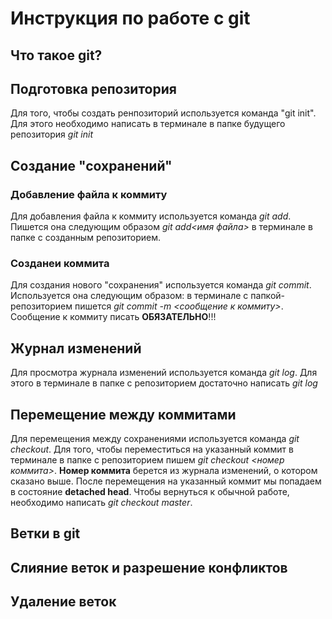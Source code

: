 # Инструкция по работе с git

## Что такое git?

## Подготовка репозитория
Для того, чтобы создать ренпозиторий используется команда "git init". Для этого необходимо написать в терминале в папке будущего репозитория *git init*

## Создание "сохранений"

### Добавление файла к коммиту

Для добавления файла к коммиту используется команда *git add*. Пишется она следующим образом *git add<имя файла>* в терминале в папке с созданным репозиторием.

### Созданеи коммита

Для создания нового "сохранения" используется команда *git commit*. Используется она следующим образом: в терминале с папкой-репозиторием  пишется *git commit -m <сообщение к коммиту>*. Сообщение к коммиту писать **ОБЯЗАТЕЛЬНО**!!! 

## Журнал изменений
Для просмотра журнала изменений используется команда *git log*. Для этого в терминале в папке с репозиторием достаточно написать *git log*

## Перемещение между коммитами
Для перемещения между сохранениями используется команда *git checkout*. Для того, чтобы переместиться на указанный коммит в терминале в папке с репозиторием пишем *git checkout <номер коммита>*. **Номер коммита** берется из журнала изменений, о котором сказано выше. После перемещения на указанный коммит мы попадаем в состояние **detached head**. Чтобы вернуться к обычной работе, необходимо написать *git checkout master*.

## Ветки в git

## Слияние веток и разрешение конфликтов

## Удаление веток